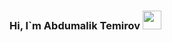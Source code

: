 ### Hi, I`m Abdumalik Temirov <img src="https://media1.giphy.com/media/gM5qFksULw54NMWyry/giphy.gif?cid=ecf05e47va8nlvt518r97vrursydgml6ukoijgrv0xancndl&rid=giphy.gif&ct=s" width="30px">

<!--
**abdumaliktemirov/abdumaliktemirov** is a ✨ _special_ ✨ repository because its `README.md` (this file) appears on your GitHub profile.

Here are some ideas to get you started:

- 🔭 I’m currently working on ...
- 🌱 I’m currently learning ...
- 👯 I’m looking to collaborate on ...
- 🤔 I’m looking for help with ...
- 💬 Ask me about ...
- 📫 How to reach me: ...
- 😄 Pronouns: ...
- ⚡ Fun fact: ...
-->
